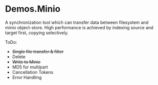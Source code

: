 # Demos.Minio

A synchronization tool which can transfer data between filesystem and minio object-store. High performance is achieved by indexing source and target first, copying selectively.

ToDo:

- ~~Single file transfer & filter~~
- Delete
- ~~Write to Minio~~
- MD5 for multipart
- Cancellation Tokens
- Error Handling
